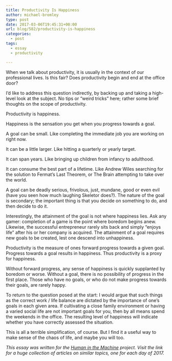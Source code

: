 ```yaml
---
title: Productivity Is Happiness
author: michael-bromley
type: post
date: 2017-03-06T19:45:31+00:00
url: blog/582/productivity-is-happiness
categories:
  - post
tags:
  - essay
  - productivity

---
```

When we talk about productivity, it is usually in the context of our professional lives. Is this fair? Does productivity begin and end at the office door?

I&#8217;d like to address this question indirectly, by backing up and taking a high-level look at the subject. No tips or &#8220;weird tricks&#8221; here; rather some brief thoughts on the scope of productivity.

Productivity is happiness.

Happiness is the sensation you get when you progress towards a goal.

A goal can be small. Like completing the immediate job you are working on right now.

It can be a little larger. Like hitting a quarterly or yearly target.

It can span years. Like bringing up children from infancy to adulthood.

It can consume the best part of a lifetime. Like Andrew Wiles searching for the solution to Fermat&#8217;s Last Theorem, or The Brain attempting to take over the world.

A goal can be deadly serious, frivolous, just, mundane, good or even evil (have you seen how much laughing Skeletor does?). The nature of the goal is secondary; the important thing is that you decide on something to do, and then decide to do it.

Interestingly, the attainment of the goal is not where happiness lies. Ask any gamer: completion of a game is the point where boredom begins anew. Likewise, the successful entrepreneur rarely sits back and simply &#8220;enjoys life&#8221; after his or her company is acquired. The attainment of a goal requires new goals to be created, lest one descend into unhappiness.

Productivity is the measure of ones forward progress towards a given goal. Progress towards a goal results in happiness. Thus productivity is a proxy for happiness.

Without forward progress, any sense of happiness is quickly supplanted by boredom or worse. Without a goal, there is no possibility of progress in the first place. Those who have no goals, or who do not make progress towards their goals, are rarely happy.

To return to the question posed at the start: I would argue that such things as the correct work / life balance are dictated by the importance of one&#8217;s goals in each given area. If cultivating a close family environment or having a varied social life are not important goals for you, then by all means spend the weekends in the office. The resulting level of happiness will indicate whether you have correctly assessed the situation.

This is all a terrible simplification, of course. But I find it a useful way to make sense of the chaos of life, and maybe you will too.

_This essay was written for the [Human in the Machine][1] project. Visit the link for a huge collection of articles on similar topics, one for each day of 2017._

 [1]: https://superyesmore.com/publication/the-human-in-the-machine-a4064599cde2cb3397239e8d72219f48